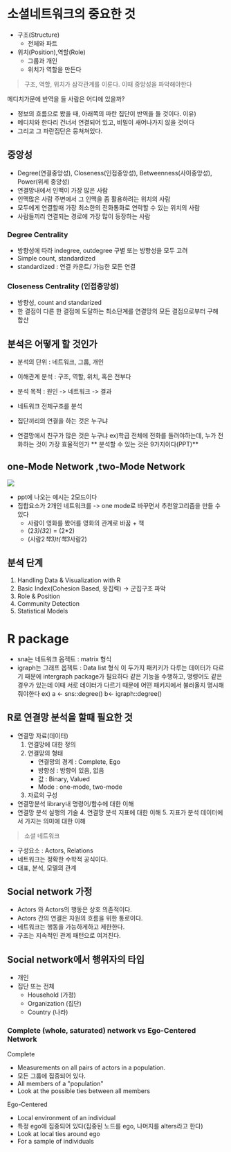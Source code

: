 
# 소셜네트워크의 중요한 것
* 구조(Structure)
	*  전체와 파트
* 위치(Position),역할(Role)
	* 그룹과 개인
	* 위치가 역할을 만든다
> 구조, 역할, 위치가 삼각관계를 이룬다.
> 이때 중앙성을 파악해야한다

메디치가문에 반역을 들 사람은 어디에 있을까?
* 정보의 흐름으로 봤을 때, 아래쪽의 파란 집단이 반역을 들 것이다.
이유) 
* 메디치와 한다리 건너서 연결되어 있고, 비밀이 새어나가지 않을 것이다
* 그리고 그 파란집단은 뭉쳐쳐있다.


## 중앙성
* Degree(연결중앙성), Closeness(인접중앙성), Betweenness(사이중앙성), Power(위세 중앙성)
* 연결망내에서 인맥이 가장 많은 사람
* 인맥많은 사람 주변에서 그 인맥을 좀 활용하려는 위치의 사람
* 모두에게 연결할때 가장 최소한의 전화통화로 연락할 수 있는 위치의 사람
* 사람들끼리 연결되는 경로에 가장 많이 등장하는 사람

### Degree Centrality
* 방향성에 따라 indegree, outdegree 구별 또는 방향성을 모두 고려
* Simple count, standardized
* standardized : 연결 카운트/ 가능한 모든 연결

### Closeness Centrality (인접중앙성)
* 방향성, count and standarized
* 한 결점이 다른 한 결점에 도달하는 최소단계를 연결망의 모든 결점으로부터 구해 합산


## 분석은 어떻게 할 것인가
* 분석의 단위 : 네트워크, 그룹, 개인
* 이해관계 분석 : 구조, 역할, 위치, 혹은 전부다
* 분석 목적 : 원인 -> 네트워크 -> 결과

* 네트워크 전체구조를 분석
* 집단끼리의 연결을 하는 것은 누구냐
* 연결망에서 친구가 많은 것은 누구냐
ex)학급 전체에 전화를 돌려야하는데, 누가 전화하는 것이 가장 효율적인가
** 분석할 수 있는 것은 9가지이다(PPT)**

## one-Mode Network ,two-Mode Network
<image src = "/images/onemode.PNG">

- ppt에 나오는 예시는 2모드이다
- 집합요소가 2개인 네트워크를 -> one mode로 바꾸면서 추천알고리즘을 만들 수 있다
	- 사람이 영화를 봤어를 영화의 관계로 바꿈 + 책
	- (2*3)(3*2) = (2*2)
	- (사람2*책3)t(책3*사람2)

## 분석 단계
1. Handling Data & Visualization with R
2. Basic Index(Cohesion Based, 응집력) -> 군집구조 파악
3. Role & Position
4. Community Detection
5. Statistical Models

# R package
* sna는 네트워크 옵젝트 : matrix 형식
* igraph는 그래프 옵젝트 : Data list 형식
이 두가지 패키키가 다루는 데이터가 다르기 때문에 intergraph package가 필요하다
같은 기능을 수행하고, 명령어도 같은 경우가 있는데 이때 서로 데이터가 다르기 때문에 어떤 패키지에서 불러올지 명시해줘야한다
ex) a <- sns::degree()
b<- igraph::degree()

## R로 연결망 분석을 할때 필요한 것
* 연결망 자료(데이터)
	1. 연결망에 대한 정의
	2. 연결망의 형태
		* 연결망의 경계 : Complete, Ego
		* 방향성 : 방향이 있음, 없음
		* 값 : Binary, Valued
		* Mode : one-mode, two-mode
	3. 자료의 구성
* 연결망분석 library내 명령어/함수에 대한 이해
* 연결망 분석 실행의 기술
	4. 연결망 분석 지표에 대한 이해
	5. 지표가 분석 데이터에서 가지는 의미에 대한 이해

> 소셜 네트워크
* 구성요소 : Actors, Relations
* 네트워크는 정확한 수학적 공식이다.
* 대표, 분석, 모델의 관계

## Social network 가정
- Actors 와 Actors의 행동은 상호 의존적이다.
- Actors 간의 연결은 자원의 흐름을 위한 통로이다.
- 네트워크는 행동을 가능하게하고 제한한다.
- 구조는 지속적인 관계 패턴으로 여겨진다.

## Social network에서 행위자의 타입
- 개인
- 집단 또는 전체
	- Household (가정)
	- Organization (집단)
	- Country (나라)

### Complete (whole, saturated) network vs Ego-Centered Network
Complete
* Measurements on all pairs of actors in a population.
* 모든 그룹에 집중되어 있다.
* All members of a "population"
* Look at the possible ties between all members

Ego-Centered
* Local environment of an individual
* 특정 ego에 집중되어 있다(집중된 노드를 ego, 나머지를 alters라고 한다)
* Look at local ties around ego
* For a sample of individuals






<!--stackedit_data:
eyJoaXN0b3J5IjpbOTE1MzE4NzMwLDEwMjI2MTAwMjgsMjEwNT
kwMzUyMCwyODYxNDc1NjAsLTk5NTMyNTQ5OSwxNjY3OTk0OTcz
LC00NjIzMDg3NzQsMTU0NjAyMDI4OCwtNjAxNDY5MzE2LC0yND
c2Nzk1NTIsNjY1NjYxMDUyLDEzNDQxOTcxOTgsLTE0NjI5NTM5
MywtMTQ1OTg0NjE1M119
-->